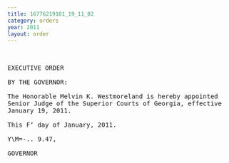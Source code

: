 ```yaml
---
title: 16776219101_19_11_02
category: orders
year: 2011
layout: order
---
```


<pre> 

EXECUTIVE ORDER

BY THE GOVERNOR:

The Honorable Melvin K. Westmoreland is hereby appointed
Senior Judge of the Superior Courts of Georgia, effective
January 19, 2011.

This F‘ day of January, 2011.

Y\M=-.. 9.47,

GOVERNOR

</pre>
